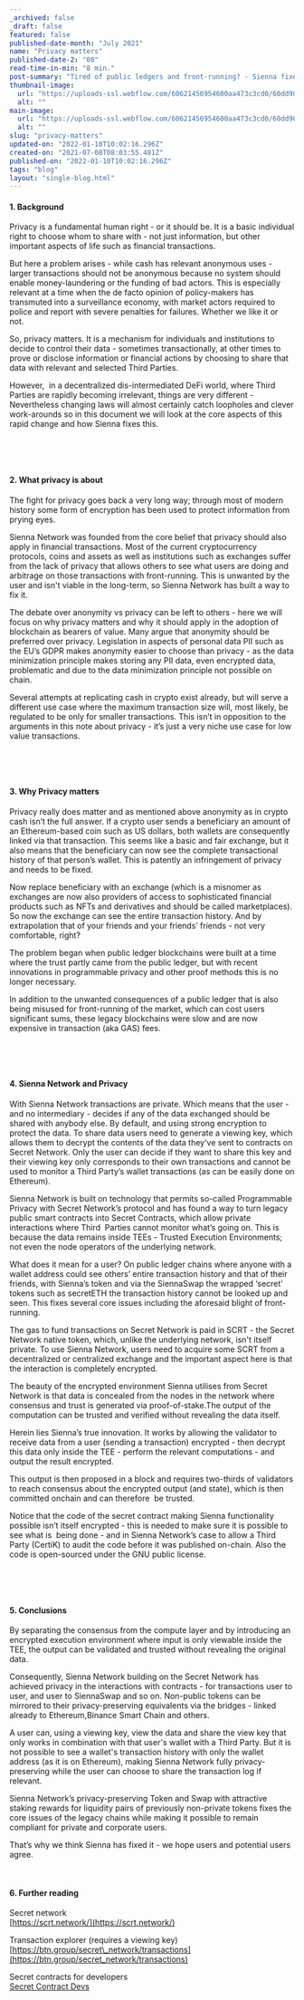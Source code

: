 ```yaml
---
_archived: false
_draft: false
featured: false
published-date-month: "July 2021"
name: "Privacy matters"
published-date-2: "08"
read-time-in-min: "8 min."
post-summary: "Tired of public ledgers and front-running? - Sienna fixes this!"
thumbnail-image:
  url: "https://uploads-ssl.webflow.com/60621456954600aa473c3cd0/60dd90cc27489bd0f2ce5acf_Privacy%20matters%20Blog%20Thump.jpg"
  alt: ""
main-image:
  url: "https://uploads-ssl.webflow.com/60621456954600aa473c3cd0/60dd90c54bf78862a7580ad8_Privacy%20matters%20Blog.jpg"
  alt: ""
slug: "privacy-matters"
updated-on: "2022-01-10T10:02:16.296Z"
created-on: "2021-07-08T08:03:55.481Z"
published-on: "2022-01-10T10:02:16.296Z"
tags: "blog"
layout: "single-blog.html"
---
```


#### 1\. Background

Privacy is a fundamental human right - or it should be. It is a basic individual right to choose whom to share with - not just information, but other important aspects of life such as financial transactions.

But here a problem arises - while cash has relevant anonymous uses - larger transactions should not be anonymous because no system should enable money-laundering or the funding of bad actors. This is especially relevant at a time when the de facto opinion of policy-makers has transmuted into a surveillance economy, with market actors required to police and report with severe penalties for failures. Whether we like it or not.

So, privacy matters. It is a mechanism for individuals and institutions to decide to control their data - sometimes transactionally, at other times to prove or disclose information or financial actions by choosing to share that data with relevant and selected Third Parties.

However,  in a decentralized dis-intermediated DeFi world, where Third Parties are rapidly becoming irrelevant, things are very different - Nevertheless changing laws will almost certainly catch loopholes and clever work-arounds so in this document we will look at the core aspects of this rapid change and how Sienna fixes this.

‍

‍

#### 2\. What privacy is about

The fight for privacy goes back a very long way; through most of modern history some form of encryption has been used to protect information from prying eyes.

Sienna Network was founded from the core belief that privacy should also apply in financial transactions. Most of the current cryptocurrency protocols, coins and assets as well as institutions such as exchanges suffer from the lack of privacy that allows others to see what users are doing and arbitrage on those transactions with front-running. This is unwanted by the user and isn't viable in the long-term, so Sienna Network has built a way to fix it.  
  
The debate over anonymity vs privacy can be left to others - here we will focus on why privacy matters and why it should apply in the adoption of blockchain as bearers of value. Many argue that anonymity should be preferred over privacy. Legislation in aspects of personal data PII such as the EU’s GDPR makes anonymity easier to choose than privacy - as the data minimization principle makes storing any PII data, even encrypted data, problematic and due to the data minimization principle not possible on chain.

Several attempts at replicating cash in crypto exist already, but will serve a different use case where the maximum transaction size will, most likely, be regulated to be only for smaller transactions. This isn’t in opposition to the arguments in this note about privacy - it’s just a very niche use case for low value transactions.

‍

‍

#### 3\. Why Privacy matters

Privacy really does matter and as mentioned above anonymity as in crypto cash isn’t the full answer. If a crypto user sends a beneficiary an amount of an Ethereum-based coin such as US dollars, both wallets are consequently linked via that transaction. This seems like a basic and fair exchange, but it also means that the beneficiary can now see the complete transactional history of that person’s wallet. This is patently an infringement of privacy and needs to be fixed.

Now replace beneficiary with an exchange (which is a misnomer as exchanges are now also providers of access to sophisticated financial products such as NFTs and derivatives and should be called marketplaces). So now the exchange can see the entire transaction history. And by extrapolation that of your friends and your friends’ friends - not very comfortable, right?

The problem began when public ledger blockchains were built at a time where the trust partly came from the public ledger, but with recent innovations in programmable privacy and other proof methods this is no longer necessary.

In addition to the unwanted consequences of a public ledger that is also being misused for front-running of the market, which can cost users significant sums, these legacy blockchains were slow and are now expensive in transaction (aka GAS) fees.

‍

‍

#### 4\. Sienna Network and Privacy

With Sienna Network transactions are private. Which means that the user - and no intermediary - decides if any of the data exchanged should be shared with anybody else. By default, and using strong encryption to protect the data. To share data users need to generate a viewing key, which allows them to decrypt the contents of the data they’ve sent to contracts on Secret Network. Only the user can decide if they want to share this key and their viewing key only corresponds to their own transactions and cannot be used to monitor a Third Party’s wallet transactions (as can be easily done on Ethereum).

Sienna Network is built on technology that permits so-called Programmable Privacy with Secret Network’s protocol and has found a way to turn legacy public smart contracts into Secret Contracts, which allow private interactions where Third  Parties cannot monitor what’s going on. This is because the data remains inside TEEs - Trusted Execution Environments; not even the node operators of the underlying network.

What does it mean for a user? On public ledger chains where anyone with a wallet address could see others’ entire transaction history and that of their friends, with Sienna’s token and via the SiennaSwap the wrapped ‘secret’ tokens such as secretETH the transaction history cannot be looked up and seen. This fixes several core issues including the aforesaid blight of front-running.

The gas to fund transactions on Secret Network is paid in SCRT - the Secret Network native token, which, unlike the underlying network, isn't itself private. To use Sienna Network, users need to acquire some SCRT from a decentralized or centralized exchange and the important aspect here is that the interaction is completely encrypted.

The beauty of the encrypted environment Sienna utilises from Secret Network is that data is concealed from the nodes in the network where consensus and trust is generated via proof-of-stake.The output of the computation can be trusted and verified without revealing the data itself.

Herein lies Sienna’s true innovation. It works by allowing the validator to receive data from a user (sending a transaction) encrypted - then decrypt this data only inside the TEE - perform the relevant computations - and output the result encrypted.

This output is then proposed in a block and requires two-thirds of validators to reach consensus about the encrypted output (and state), which is then committed onchain and can therefore  be trusted.

Notice that the code of the secret contract making Sienna functionality possible isn’t itself encrypted - this is needed to make sure it is possible to see what is  being done - and in Sienna Network’s case to allow a Third Party (CertiK) to audit the code before it was published on-chain. Also the code is open-sourced under the GNU public license.

‍

‍

#### 5\. Conclusions

By separating the consensus from the compute layer and by introducing an encrypted execution environment where input is only viewable inside the TEE, the output can be validated and trusted without revealing the original data.

Consequently, Sienna Network building on the Secret Network has achieved privacy in the interactions with contracts - for transactions user to user, and user to SiennaSwap and so on. Non-public tokens can be mirrored to their privacy-preserving equivalents via the bridges - linked already to Ethereum,Binance Smart Chain and others.

A user can, using a viewing key, view the data and share the view key that only works in combination with that user's wallet with a Third Party. But it is not possible to see a wallet's transaction history with only the wallet address (as it is on Ethereum), making Sienna Network fully privacy-preserving while the user can choose to share the transaction log if relevant.

Sienna Network’s privacy-preserving Token and Swap with attractive staking rewards for liquidity pairs of previously non-private tokens fixes the core issues of the legacy chains while making it possible to remain compliant for private and corporate users.

That’s why we think Sienna has fixed it - we hope users and potential users agree.

‍

  

#### 6\. Further reading

Secret network  
[https://scrt.network/](https://scrt.network/)

Transaction explorer (requires a viewing key)  
[https://btn.group/secret\_network/transactions](https://btn.group/secret_network/transactions)

Secret contracts for developers  
[Secret Contract Devs](https://build.scrt.network/dev/developers.html)
